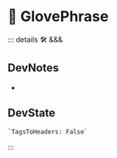 
# 🔷 <moto>GlovePhrase</moto>

::: details 🛠 <dev>&&&</dev>

## DevNotes

-

## DevState

```py
`TagsToHeaders: False`
```

:::
